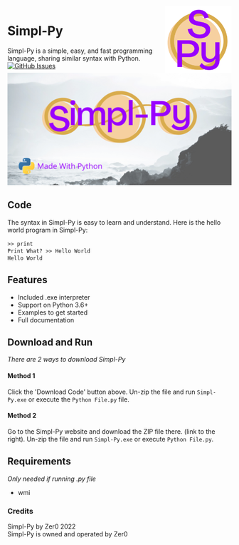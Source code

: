 <img src="https://github.com/Zer0-Official/Simpl-Py/blob/main/0.3.0%20Package/media/Simpl-Py%20Small%20Logo.png" align="right" width="150" height="150"/>

# Simpl-Py
Simpl-Py is a simple, easy, and fast programming language, sharing similar syntax with Python.
[![GitHub Issues](https://img.shields.io/github/issues/Zer0-Official/Simpl-Py?style=flat-square)](https://github.com/Zer0-Official/Simpl-Py/issues)
![](https://github.com/Zer0-Official/Simpl-Py/blob/main/0.3.0%20Package/media/Simpl-Py%20TN.png)

## Code
The syntax in Simpl-Py is easy to learn and understand. Here is the hello world program in Simpl-Py:
```
>> print
Print What? >> Hello World
Hello World
```

## Features
* Included .exe interpreter
* Support on Python 3.6+
* Examples to get started
* Full documentation

## Download and Run
*There are 2 ways to download Simpl-Py*

#### Method 1
Click the 'Download Code' button above. Un-zip the file and run `Simpl-Py.exe` or execute the `Python File.py` file.

#### Method 2
Go to the Simpl-Py website and download the ZIP file there. (link to the right).
Un-zip the file and run `Simpl-Py.exe` or execute `Python File.py`.

## Requirements
*Only needed if running .py file*
* wmi

### Credits
Simpl-Py by Zer0 2022
<br>
Simpl-Py is owned and operated by Zer0

